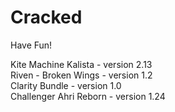 # Cracked
Have Fun!

Kite Machine Kalista - version 2.13  
Riven - Broken Wings - version 1.2  
Clarity Bundle - version 1.0  
Challenger Ahri Reborn - version 1.24  